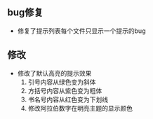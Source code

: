 ## bug修复

- 修复了提示列表每个文件只显示一个提示的bug

## 修改

- 修改了默认高亮的提示效果
    1. 引号内容从绿色变为斜体
    2. 方括号内容从紫色变为粗体
    3. 书名号内容从红色变为下划线
    4. 修改阿拉伯数字在明亮主题的显示颜色
